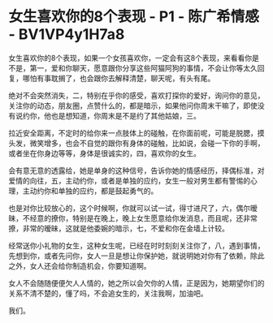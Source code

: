 # 女生喜欢你的8个表现 - P1 - 陈广希情感 - BV1VP4y1H7a8

女生喜欢你的8个表现，如果一个女孩喜欢你，一定会有这8个表现，来看看你是不是，第一，爱和你聊天，愿意跟你分享这些阿猫阿狗的事情，不会让你等太久回复，哪怕有事耽搁了，也会跟你去解释清楚，聊天呢，有头有尾。

绝对不会突然消失，二，特别在乎你的感受，喜欢打探你的爱好，询问你的意见，关注你的动态，朋友圈，点赞什么的，都是暗示，如果他问你周末干嘛了，即使没有说约你，他也是想知道，你周末是不是约了其他姑娘，三。

拉近安全距离，不定时的给你来一点肢体上的碰触，在你面前呢，可能是脱腮，摸头发，微笑增多，也会不自觉的跟你有身体的碰触，比如说，会碰一下你的手啊，或者坐在你身边等等，身体是很诚实的，四，喜欢你的女生。

会有意无意的透露给，她是单身的这种信号，告诉你她的情感经历，择偶标准，对爱情的向往，五，主动约你，或者是单独的应约，女生一般对男生都有警惕的心理，主动约你和单独的应约，都是鼓起勇气的。

也是对你比较放心的，这个时候啊，你就可以试一试，得寸进尺了，六，偶尔暧昧，不经意的撩你，特别是在晚上，晚上女生愿意给你发消息，而且呢，还非常撩，非常的暧昧，这就是他委婉的暗示，七，不爱和你在金墙上计较。

经常送你小礼物的女生，这种女生呢，已经在时时刻刻关注你了，八，遇到事情，先想到你，或者先问你，女人一旦是想让你保护她，就说明她对你有了依赖，除此之外，女人还会给你制造机会，你要知道啊。

女人不会随随便便欠人人情的，她之所以会欠你的人情，正是因为，她期望你们的关系不清不楚的，懂了吗，不会追女生的，关注我啊，加油吧。

我们。